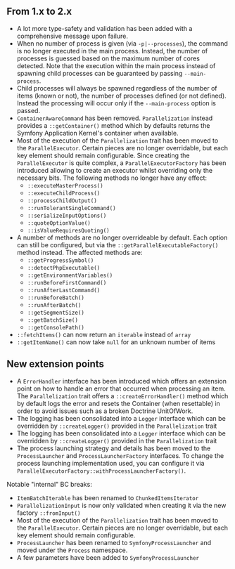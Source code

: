 ## From 1.x to 2.x

- A lot more type-safety and validation has been added with a comprehensive
  message upon failure.
- When no number of process is given (via `-p|--processes`), the command is no
  longer executed in the main process. Instead, the number of processes is guessed
  based on the maximum number of cores detected. Note that the execution within
  the main process instead of spawning child processes can be guaranteed by
  passing `--main-process`.
- Child processes will always be spawned regardless of the number of items
  (known or not), the number of processes defined (or not defined). Instead
  the processing will occur only if the `--main-process` option is passed. 
- `ContainerAwareCommand` has been removed. `Parallelization` instead provides a
  `::getContainer()` method which by defaults returns the Symfony Application
  Kernel's container when available.
- Most of the execution of the `Parallelization` trait has been moved to the
  `ParallelExecutor`. Certain pieces are no longer overridable, but each key
  element should remain configurable. Since creating the `ParallelExecutor` is
  quite complex, a `ParallelExecutorFactory` has been introduced allowing to
  create an executor whilst overriding only the necessary bits. The following
  methods no longer have any effect:
    - `::executeMasterProcess()`
    - `::executeChildProcess()`
    - `::processChildOutput()`
    - `::runTolerantSingleCommand()`
    - `::serializeInputOptions()`
    - `::quoteOptionValue()`
    - `::isValueRequiresQuoting()`
- A number of methods are no longer overrideable by default. Each option can
  still be configured, but via the `::getParallelExecutableFactory()` method instead.
  The affected methods are:
    - `::getProgressSymbol()`
    - `::detectPhpExecutable()`
    - `::getEnvironmentVariables()`
    - `::runBeforeFirstCommand()`
    - `::runAfterLastCommand()`
    - `::runBeforeBatch()`
    - `::runAfterBatch()`
    - `::getSegmentSize()`
    - `::getBatchSize()`
    - `::getConsolePath()`
- `::fetchItems()` can now return an `iterable` instead of `array`
- `::getItemName()` can now take `null` for an unknown number of items


## New extension points

- A `ErrorHandler` interface has been introduced which offers an extension point
  on how to handle an error that occurred when processing an item. The
  `Parallelization` trait offers a `::createErrorHandler()` method which by default
  logs the error and resets the Container (when resettable) in order to avoid
  issues such as a broken Doctrine UnitOfWork.
- The logging has been consolidated into a `Logger` interface which can be
  overridden by `::createLogger()` provided in the `Parallelization` trait
- The logging has been consolidated into a `Logger` interface which can be
  overridden by `::createLogger()` provided in the `Parallelization` trait
- The process launching strategy and details has been moved to the `ProcessLauncher`
  and `ProcessLauncherFactory` interfaces. To change the process launching
  implementation used, you can configure it via `ParallelExecutorFactory::withProcessLauncherFactory()`.

Notable "internal" BC breaks:

- `ItemBatchIterable` has been renamed to `ChunkedItemsIterator`
- `ParallelizationInput` is now only validated when creating it via the new
  factory `::fromInput()`
- Most of the execution of the `Parallelization` trait has been moved to the
  `ParallelExecutor`. Certain pieces are no longer overridable, but each key
  element should remain configurable.
- `ProcessLauncher` has been renamed to `SymfonyProcessLauncher` and moved under
  the `Process` namespace.
- A few parameters have been added to `SymfonyProcessLauncher`
